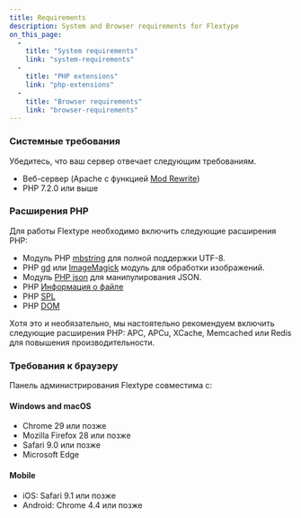 ```yaml
---
title: Requirements
description: System and Browser requirements for Flextype
on_this_page:
  - 
    title: "System requirements"
    link: "system-requirements"
  - 
    title: "PHP extensions"
    link: "php-extensions"
  - 
    title: "Browser requirements"
    link: "browser-requirements"
---
```


### <a name="system-requirements"></a> Системные требования

Убедитесь, что ваш сервер отвечает следующим требованиям.

* Веб-сервер (Apache с функцией [Mod Rewrite](http://httpd.apache.org/docs/current/mod/mod_rewrite.html))
* PHP 7.2.0 или выше

### <a name="php-extensions"></a> Расширения PHP

Для работы Flextype необходимо включить следующие расширения PHP:

- Модуль PHP [mbstring](http://php.net/manual/en/book.mbstring.php) для полной поддержки UTF-8.
- PHP [gd](http://php.net/manual/en/book.image.php) или [ImageMagick](http://php.net/manual/en/book.imagick.php) модуль для обработки изображений.
- Модуль [PHP json](https://php.net/manual/en/book.json.php) для манипулирования JSON.
- PHP [Информация о файле](https://www.php.net/manual/en/book.fileinfo.php)
- PHP [SPL](https://www.php.net/manual/en/book.spl.php)
- PHP [DOM](https://www.php.net/manual/ru/class.domdocument.php)

Хотя это и необязательно, мы настоятельно рекомендуем включить следующие расширения PHP: APC, APCu, XCache, Memcached или Redis для повышения производительности.

### <a name="browser-requirements"></a> Требования к браузеру

Панель администрирования Flextype совместима с:

#### Windows and macOS

* Chrome 29 или позже
* Mozilla Firefox 28 или позже
* Safari 9.0 или позже
* Microsoft Edge

#### Mobile

* iOS: Safari 9.1 или позже
* Android: Chrome 4.4 или позже
